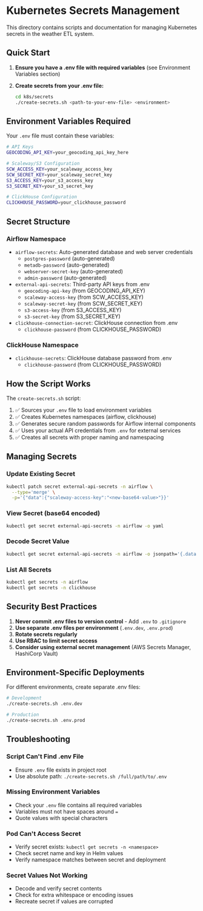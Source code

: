 # Kubernetes Secrets Management

This directory contains scripts and documentation for managing Kubernetes secrets in the weather ETL system.

## Quick Start

1. **Ensure you have a .env file with required variables** (see Environment Variables section)

2. **Create secrets from your .env file:**
   ```bash
   cd k8s/secrets
   ./create-secrets.sh <path-to-your-env-file> <environment>
   ```

## Environment Variables Required

Your `.env` file must contain these variables:

```bash
# API Keys
GEOCODING_API_KEY=your_geocoding_api_key_here

# Scaleway/S3 Configuration  
SCW_ACCESS_KEY=your_scaleway_access_key
SCW_SECRET_KEY=your_scaleway_secret_key
S3_ACCESS_KEY=your_s3_access_key  
S3_SECRET_KEY=your_s3_secret_key

# ClickHouse Configuration
CLICKHOUSE_PASSWORD=your_clickhouse_password
```

## Secret Structure

### Airflow Namespace
- `airflow-secrets`: Auto-generated database and web server credentials
  - `postgres-password` (auto-generated)
  - `metadb-password` (auto-generated) 
  - `webserver-secret-key` (auto-generated)
  - `admin-password` (auto-generated)
- `external-api-secrets`: Third-party API keys from .env
  - `geocoding-api-key` (from GEOCODING_API_KEY)
  - `scaleway-access-key` (from SCW_ACCESS_KEY)
  - `scaleway-secret-key` (from SCW_SECRET_KEY)
  - `s3-access-key` (from S3_ACCESS_KEY)
  - `s3-secret-key` (from S3_SECRET_KEY)
- `clickhouse-connection-secret`: ClickHouse connection from .env
  - `clickhouse-password` (from CLICKHOUSE_PASSWORD)

### ClickHouse Namespace
- `clickhouse-secrets`: ClickHouse database password from .env
  - `clickhouse-password` (from CLICKHOUSE_PASSWORD)

## How the Script Works

The `create-secrets.sh` script:
1. ✅ Sources your `.env` file to load environment variables
2. ✅ Creates Kubernetes namespaces (airflow, clickhouse) 
3. ✅ Generates secure random passwords for Airflow internal components
4. ✅ Uses your actual API credentials from `.env` for external services
5. ✅ Creates all secrets with proper naming and namespacing

## Managing Secrets

### Update Existing Secret
```bash
kubectl patch secret external-api-secrets -n airflow \
  --type='merge' \
  -p='{"data":{"scaleway-access-key":"<new-base64-value>"}}'
```

### View Secret (base64 encoded)
```bash
kubectl get secret external-api-secrets -n airflow -o yaml
```

### Decode Secret Value
```bash
kubectl get secret external-api-secrets -n airflow -o jsonpath='{.data.geocoding-api-key}' | base64 -d
```

### List All Secrets
```bash
kubectl get secrets -n airflow
kubectl get secrets -n clickhouse
```

## Security Best Practices

1. **Never commit .env files to version control** - Add `.env` to `.gitignore`
2. **Use separate .env files per environment** (`.env.dev`, `.env.prod`)
3. **Rotate secrets regularly**
4. **Use RBAC to limit secret access**
5. **Consider using external secret management** (AWS Secrets Manager, HashiCorp Vault)

## Environment-Specific Deployments

For different environments, create separate .env files:

```bash
# Development
./create-secrets.sh .env.dev

# Production  
./create-secrets.sh .env.prod
```

## Troubleshooting

### Script Can't Find .env File
- Ensure `.env` file exists in project root
- Use absolute path: `./create-secrets.sh /full/path/to/.env`

### Missing Environment Variables
- Check your `.env` file contains all required variables
- Variables must not have spaces around `=`
- Quote values with special characters

### Pod Can't Access Secret
- Verify secret exists: `kubectl get secrets -n <namespace>`
- Check secret name and key in Helm values
- Verify namespace matches between secret and deployment

### Secret Values Not Working
- Decode and verify secret contents
- Check for extra whitespace or encoding issues
- Recreate secret if values are corrupted